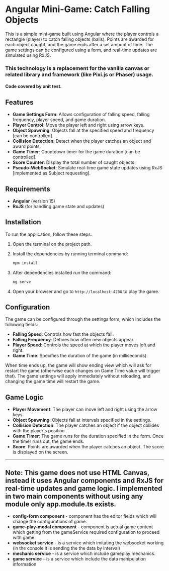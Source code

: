 # Angular Mini-Game: Catch Falling Objects

This is a simple mini-game built using Angular where the player controls a rectangle (player) to catch falling objects (balls). Points are awarded for each object caught, and the game ends after a set amount of time. The game settings can be configured using a form, and real-time updates are simulated using RxJS.
### This technology is a replacement for the vanilla canvas or related library and framework (like Pixi.js or Phaser) usage.

#### Code covered by unit test.

## Features
- **Game Settings Form**: Allows configuration of falling speed, falling frequency, player speed, and game duration.
- **Player Control**: Move the player left and right using arrow keys.
- **Object Spawning**: Objects fall at the specified speed and frequency [can be controlled].
- **Collision Detection**: Detect when the player catches an object and award points.
- **Game Timer**: Countdown timer for the game duration [can be controlled].
- **Score Counter**: Display the total number of caught objects.
- **Pseudo-WebSocket**: Simulate real-time game state updates using RxJS [implemented as Subject requesting].

## Requirements
- **Angular** (version 15)
- **RxJS** (for handling game state and updates)

## Installation
To run the application, follow these steps:
1. Open the terminal on the project path.

2. Install the dependencies by running terminal command:
    ```bash
    npm install
    ```

3. After dependencies installed run the command:
    ```bash
    ng serve
    ```

4. Open your browser and go to `http://localhost:4200` to play the game.

## Configuration
The game can be configured through the settings form, which includes the following fields:
- **Falling Speed**: Controls how fast the objects fall.
- **Falling Frequency**: Defines how often new objects appear.
- **Player Speed**: Controls the speed at which the player moves left and right.
- **Game Time**: Specifies the duration of the game (in milliseconds).

When time ends up, the game will show ending view which will ask for restart the game (otherwise each changes on Game Time value will trigger that). The game settings will apply immediately without reloading, and changing the game time will restart the game.

## Game Logic
- **Player Movement**: The player can move left and right using the arrow keys.
- **Object Spawning**: Objects fall at intervals specified in the settings.
- **Collision Detection**: The player catches an object if the object collides with the player's position.
- **Game Timer**: The game runs for the duration specified in the form. Once the timer runs out, the game ends.
- **Score**: Points are awarded when the player catches an object. The score is displayed on the screen.

---

**Note**: This game does not use HTML Canvas, instead it uses Angular components and RxJS for real-time updates and game logic.
I implemented in two main components without using any module only app.module.ts exists.
---
- **config-form component** - component has the editor fields which will change the configurations of game.
- **game-play-modal component** - component is actual game content which getting from the gameService required configuration to proceed with game.
- **websocket service** - is a service which imitating the websocket working (in the console it is sending the the data by interval)
- **mechanic service** - is a service which include gameplay mechanics.
- **game service** - is a service which include the data manipulation information
